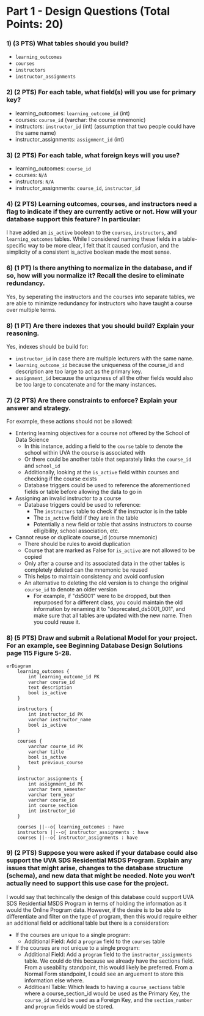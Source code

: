 # Part 1 - Design Questions (Total Points: 20)

### 1) (3 PTS) What tables should you build?
- `learning_outcomes`
- `courses`
- `instructors`
- `instructor_assignments`

### 2) (2 PTS) For each table, what field(s) will you use for primary key?
- learning_outcomes: `learning_outcome_id` (int)
- courses: `course_id` (varchar: the course mnemonic)
- instructors: `instructor_id` (int) (assumption that two people could have the same name)
- instructor_assignments: `assignment_id` (int)

### 3) (2 PTS) For each table, what foreign keys will you use?
- learning_outcomes: `course_id`
- courses: `N/A`
- instructors: `N/A`
- instructor_assignments: `course_id`, `instructor_id`

### 4) (2 PTS) Learning outcomes, courses, and instructors need a flag to indicate if they are currently active or not. How will your database support this feature? In particular:

I have added an `is_active` boolean to the `courses`, `instructors`, and `learning_outcomes` tables. While I considered naming these fields in a table-specific way to be more clear, I felt that it caused confusion, and the simplicity of a consistent is_active boolean made the most sense.

### 6) (1 PT) Is there anything to normalize in the database, and if so, how will you normalize it? Recall the desire to eliminate redundancy.

Yes, by seperating the instructors and the courses into separate tables, we are able to minimize redundancy for instructors who have taught a course over multiple terms.

### 8) (1 PT) Are there indexes that you should build? Explain your reasoning.

Yes, indexes should be build for:
- `instructor_id` in case there are multiple lecturers with the same name.
- `learning_outcome_id` because the uniqueness of the course_id and description are too large to act as the primary key.
- `assignment_id` because the uniquness of all the other fields would also be too large to concatenate and for the many instances.

### 7) (2 PTS) Are there constraints to enforce? Explain your answer and strategy.

For example, these actions should not be allowed:
- Entering learning objectives for a course not offered by the School of Data Science
  - In this instance, adding a field to the `course` table to denote the school within UVA the course is associated with
  - Or there could be another table that separately links the `course_id` and `school_id`
  - Additionally, looking at the `is_active` field within courses and checking if the course exists
  - Database triggers could be used to reference the aforementioned fields or table before allowing the data to go in 
- Assigning an invalid instructor to a course
  - Database triggers could be used to reference:
    - The `instructors` table to check if the instructor is in the table
    - The `is_active` field if they are in the table
    - Potentially a new field or table that assins instructors to course elligibility, school association, etc.
- Cannot reuse or duplicate course_id (course mnemonic)
  - There should be rules to avoid duplication
  - Course that are marked as False for `is_active` are not allowed to be copied
  - Only after a course and its associated data in the other tables is completely deleted can the mnemonic be reused
  - This helps to maintain consistency and avoid confusion
  - An alternative to deleting the old version is to change the original `course_id` to denote an older version
      - For example, if "ds5001" were to be dropped, but then repurposed for a different class, you could maintain the old information by renaming it to "deprecated_ds5001_001", and make sure that all tables are updated with the new name. Then you could reuse it.

### 8) (5 PTS) Draw and submit a Relational Model for your project. For an example, see Beginning Database Design Solutions page 115 Figure 5-28.
```mermaid
erDiagram
    learning_outcomes {
        int learning_outcome_id PK
        varchar course_id
        text description
        bool is_active
    }

    instructors {
        int instructor_id PK
        varchar instructor_name
        bool is_active
    }

    courses {
        varchar course_id PK
        varchar title
        bool is_active
        text previous_course
    }

    instructor_assignments {
        int assignment_id PK
        varchar term_semester
        varchar term_year
        varchar course_id
        int course_section
        int instructor_id
    }

    courses ||--o{ learning_outcomes : have
    instructors ||--o{ instructor_assignments : have
    courses ||--o{ instructor_assignments : have
```

### 9) (2 PTS) Suppose you were asked if your database could also support the UVA SDS Residential MSDS Program. Explain any issues that might arise, changes to the database structure (schema), and new data that might be needed. Note you won’t actually need to support this use case for the project.

I would say that techincally the design of this database could support UVA SDS Residential MSDS Program in terms of holding the information as it would the Online Program data. However, if the desire is to be able to differentiate and filter on the type of program, then this would require either an additional field or additional table but there is a consideration:
- If the courses are unique to a single program:
    - Additional Field: Add a `program` field to the `courses` table
- If the courses are not unique to a single program:
    - Additional Field: Add a `program` field to the `instructor_assignments` table. We could do this because we already have the sections field. From a useability standpoint, this would likely be preferred. From a Normal Form standpoint, I could see an arguement to store this information else where.
    - Additioanl Table: Which leads to having a `course_sections` table where a course_section_id would be used as the Primary Key, the `course_id` would be used as a Foreign Key, and the `section_number` and `program` fields would be stored.